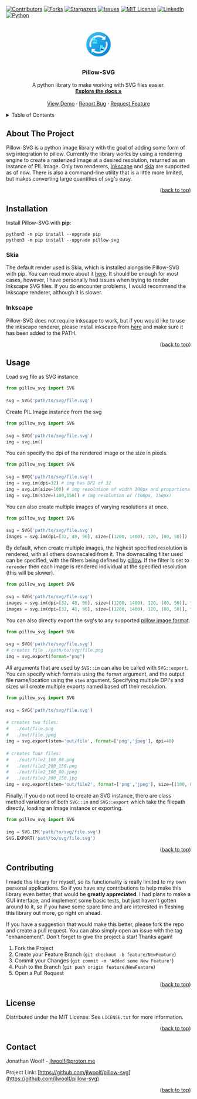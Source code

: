 <!-- Improved compatibility of back to top link: See: https://github.com/othneildrew/Best-README-Template/pull/73 -->
<a name="readme-top"></a>
<!--
*** Thanks for checking out the Best-README-Template. If you have a suggestion
*** that would make this better, please fork the repo and create a pull request
*** or simply open an issue with the tag "enhancement".
*** Don't forget to give the project a star!
*** Thanks again! Now go create something AMAZING! :D
-->



<!-- PROJECT SHIELDS -->
<!--
*** I'm using markdown "reference style" links for readability.
*** Reference links are enclosed in brackets [ ] instead of parentheses ( ).
*** See the bottom of this document for the declaration of the reference variables
*** for contributors-url, forks-url, etc. This is an optional, concise syntax you may use.
*** https://www.markdownguide.org/basic-syntax/#reference-style-links
-->
[![Contributors][contributors-shield]][contributors-url]
[![Forks][forks-shield]][forks-url]
[![Stargazers][stars-shield]][stars-url]
[![Issues][issues-shield]][issues-url]
[![MIT License][license-shield]][license-url]
[![LinkedIn][linkedin-shield]][linkedin-url]
[![Python][Python-badge]][Python-url]



<!-- PROJECT LOGO -->
<br />
<div align="center">
  <a href="https://github.com/jlwoolf/pillow-svg">
    <img src="logo.svg" alt="Logo" width="80" height="80">
  </a>

<h3 align="center">Pillow-SVG</h3>

  <p align="center">
    A python library to make working with SVG files easier.
    <br />
    <a href="https://github.com/jlwoolf/pillow-svg"><strong>Explore the docs »</strong></a>
    <br />
    <br />
    <a href="https://github.com/jlwoolf/pillow-svg">View Demo</a>
    ·
    <a href="https://github.com/jlwoolf/pillow-svg/issues">Report Bug</a>
    ·
    <a href="https://github.com/jlwoolf/pillow-svg/issues">Request Feature</a>
  </p>
</div>



<!-- TABLE OF CONTENTS -->
<details>
  <summary>Table of Contents</summary>
  <ol>
    <li>
      <a href="#about-the-project">About The Project</a>
      <ul>
        <li><a href="#built-with">Built With</a></li>
      </ul>
    </li>
    <li>
      <a href="#installation">Installation</a>
      <ul>
        <li><a href="#inkscape">Inkscape</a></li>
      </ul>
    </li>
    <li><a href="#usage">Usage</a></li>
    <li><a href="#contributing">Contributing</a></li>
    <li><a href="#license">License</a></li>
    <li><a href="#contact">Contact</a></li>
  </ol>
</details>



<!-- ABOUT THE PROJECT -->
## About The Project

<!-- [![Product Name Screen Shot][product-screenshot]](https://example.com) -->

Pillow-SVG is a python image library with the goal of adding some form of svg integration to pillow. Currently the library works by using a rendering engine to create a rasterized image at a desired resolution, returned as an instance of PIL.Image. Only two renderers, [inkscape](https://inkscape.org/) and [skia](https://skia.org/) are supported as of now. There is also a command-line utility that is a little more limited, but makes converting large quantities of svg's easy.



<p align="right">(<a href="#readme-top">back to top</a>)</p>

## Installation

Install Pillow-SVG with **pip**:

```
python3 -m pip install --upgrade pip
python3 -m pip install --upgrade pillow-svg
```

### Skia

The default render used is Skia, which is installed alongside Pillow-SVG with pip.  You can read more about it [here](https://skia.org/docs/). It should be enough for most cases, however, I have personally had issues when trying to render Inkscape SVG files. If you do encounter problems, I would recommend the Inkscape renderer, although it is slower.

### Inkscape

Pillow-SVG does not require inkscape to work, but if you would like to use the inkscape renderer, please install inkscape from [here](https://inkscape.org/release/inkscape-1.2.1/) and make sure it has been added to the PATH.



<p align="right">(<a href="#readme-top">back to top</a>)</p>

<!-- USAGE EXAMPLES -->
## Usage

Load svg file as SVG instance
```py
from pillow_svg import SVG

svg = SVG('path/to/svg/file.svg')
```

Create PIL.Image instance from the svg
```py
from pillow_svg import SVG

svg = SVG('path/to/svg/file.svg')
img = svg.im()
```

You can specify the dpi of the rendered image or the size in pixels.

```py
from pillow_svg import SVG

svg = SVG('path/to/svg/file.svg')
img = svg.im(dpi=32) # img has DPI of 32
img = svg.im(size=100) # img resolution of width 100px and proportional height
img = svg.im(size=(100,150)) # img resolution of (100px, 150px)
```

You can also create multiple images of varying resolutions at once.
```py
from pillow_svg import SVG

svg = SVG('path/to/svg/file.svg')
images = svg.im(dpi=[32, 48, 96], size=[(1200, 1400), 120, (80, 50)]) 
```

By default, when create multiple images, the highest specified resolution is rendered, with all others downscaled from it. The downscaling filter used
can be specified, with the filters being defined by [pillow](https://pillow.readthedocs.io/en/stable/reference/Image.html#PIL.Image.Resampling). If the filter
is set to `rerender` then each image is rendered individual at the specified resolution (this will be slower).

```py
from pillow_svg import SVG

svg = SVG('path/to/svg/file.svg')
images = svg.im(dpi=[32, 48, 96], size=[(1200, 1400), 120, (80, 50)], filter='nearest') # faster
images = svg.im(dpi=[32, 48, 96], size=[(1200, 1400), 120, (80, 50)], filter='rerender') # slower 
```

You can also directly export the svg's to any supported [pillow image format](https://pillow.readthedocs.io/en/stable/handbook/image-file-formats.html).
```py
from pillow_svg import SVG

svg = SVG('path/to/svg/file.svg')
# creates file ./path/to/svg/file.png
img = svg.export(format="png")
```

All arguments that are used by `SVG::im` can also be called with `SVG::export`. You can specify which formats using the `format` argument, and the output file name/location using the `stem` argument. Specifying multiple DPI's and sizes will create multiple exports named based off their resolution.

```py
from pillow_svg import SVG

svg = SVG('path/to/svg/file.svg')

# creates two files: 
#   ./out/file.png 
#   ./out/file.jpeg
img = svg.export(stem='out/file', format=['png','jpeg'], dpi=48)

# creates four files: 
#   ./out/file2_100_80.png
#   ./out/file2_200_150.png
#   ./out/file2_100_80.jpeg
#   ./out/file2_200_150.jpg
img = svg.export(stem='out/file2', format=['png','jpeg'], size=[(100, 80), (200, 150)])
```

Finally, if you do not need to create an SVG instance, there are class method variations of both `SVG::im` and `SVG::export` which take the filepath directly, loading an Image instance or exporting.
```py
from pillow_svg import SVG

img = SVG.IM('path/to/svg/file.svg')
SVG.EXPORT('path/to/svg/file.svg')
```

<p align="right">(<a href="#readme-top">back to top</a>)</p>



<!-- CONTRIBUTING -->
## Contributing

I made this library for myself, so its functionality is really limited to my own personal applications. So if you have any contributions to help make this library even better, that would be **greatly appreciated**. I had plans to make a GUI interface, and implement some basic tests, but just haven't gotten around to it, so if you have some spare time and are interested in fleshing this library out more, go right on ahead.

If you have a suggestion that would make this better, please fork the repo and create a pull request. You can also simply open an issue with the tag "enhancement".
Don't forget to give the project a star! Thanks again!

1. Fork the Project
2. Create your Feature Branch (`git checkout -b feature/NewFeature`)
3. Commit your Changes (`git commit -m 'Added some New Feature'`)
4. Push to the Branch (`git push origin feature/NewFeature`)
5. Open a Pull Request

<p align="right">(<a href="#readme-top">back to top</a>)</p>



<!-- LICENSE -->
## License

Distributed under the MIT License. See `LICENSE.txt` for more information.

<p align="right">(<a href="#readme-top">back to top</a>)</p>



<!-- CONTACT -->
## Contact

Jonathan Woolf  - jlwoolf@proton.me

Project Link: [https://github.com/jlwoolf/pillow-svg](https://github.com/jlwoolf/pillow-svg)

<p align="right">(<a href="#readme-top">back to top</a>)</p>



<!-- MARKDOWN LINKS & IMAGES -->
<!-- https://www.markdownguide.org/basic-syntax/#reference-style-links -->
[contributors-shield]: https://img.shields.io/github/contributors/jlwoolf/pillow-svg.svg?style=for-the-badge
[contributors-url]: https://github.com/jlwoolf/pillow-svg/graphs/contributors
[forks-shield]: https://img.shields.io/github/forks/jlwoolf/pillow-svg.svg?style=for-the-badge
[forks-url]: https://github.com/jlwoolf/pillow-svg/network/members
[stars-shield]: https://img.shields.io/github/stars/jlwoolf/pillow-svg.svg?style=for-the-badge
[stars-url]: https://github.com/jlwoolf/pillow-svg/stargazers
[issues-shield]: https://img.shields.io/github/issues/jlwoolf/pillow-svg.svg?style=for-the-badge
[issues-url]: https://github.com/jlwoolf/pillow-svg/issues
[license-shield]: https://img.shields.io/github/license/jlwoolf/pillow-svg.svg?style=for-the-badge
[license-url]: https://github.com/jlwoolf/pillow-svg/blob/master/LICENSE.txt
[linkedin-shield]: https://img.shields.io/badge/-LinkedIn-black.svg?style=for-the-badge&logo=linkedin&colorB=555
[linkedin-url]: https://linkedin.com/in/jlwoolf
[product-screenshot]: images/screenshot.png
[Python-badge]: https://img.shields.io/badge/Python-3776AB?style=for-the-badge&logo=python&logoColor=white
[Python-url]: https://www.python.org/